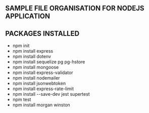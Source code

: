 ## SAMPLE FILE ORGANISATION FOR NODEJS APPLICATION

## PACKAGES INSTALLED
- npm init
- npm install express
- npm install dotenv
- npm install sequelize pg pg-hstore
- npm install mongoose
- npm install express-validator
- npm install nodemailer
- npm install jsonwebtoken
- npm install express-rate-limit
- npm install --save-dev jest supertest
- npm test
- npm install morgan winston

